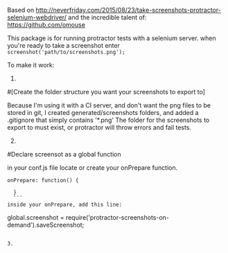 Based on http://neverfriday.com/2015/08/23/take-screenshots-protractor-selenium-webdriver/
and the incredible talent of:
https://github.com/omouse

This package is for running protractor tests with a selenium server.
when you're ready to take a screenshot enter
  `screenshot('path/to/screenshots.png');`

To make it work:

1.
#[Create the folder structure you want your screenshots to export to]

  Because I'm using it with a CI server, and don't want the png files to be stored in git, I created generated/screenshots folders, and added a .gitignore that simply contains '\*.png'
  The folder for the screenshots to export to must exist, or protractor will throw errors and fail tests.

2.
#Declare screensot as a global function

  in your conf.js file locate or create your onPrepare function.
  ```
  onPrepare: function() {

    }
    ```
  inside your onPrepare, add this line:
  ```
  global.screenshot = require('protractor-screenshots-on-demand').saveScreenshot;
  ```

3.
